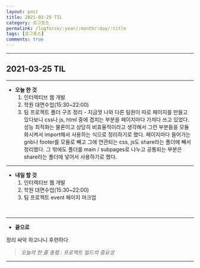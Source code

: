 ```yaml
---
layout: post
title: 2021-03-25 TIL
category: 로그포스
permalink: /logforce/:year/:month/:day/:title
tags: [로그포스]
comments: true
---
```


---

## 2021-03-25 TIL

---

- **오늘 한 것**
  1. 인터렉티브 웹 개발
  2. 학원 대면수업(15:30~22:00)
  3. 팀 프로젝트 폴더 구조 정리 - 지금껏 나와 다른 팀원이 따로 페이지를 만들고 있다보니 css나 js, html 중에 겹치는 부분을 페이지마다 가져다 쓰고 있었다. 성능 최적화는 물론이고 상당히 비효율적이라고 생각해서 그런 부분들을 모듈화시켜서 import해서 사용하는 식으로 정리하기로 했다. 페이지마다 들어가는 gnb나 footer를 모듈로 빼고 그에 연관되는 css, js도 share라는 폴더에 빼서 정리했다. 그 밖에도 폴더를 main / subpages로 나누고 공통되는 부분은 share라는 폴더에 넣어서 사용하기로 했다. 

---

- **내일 할 것**
  1. 인터렉티브 웹 개발
  3. 학원 대면수업(15:30~22:00)
  3. 팀 프로젝트 event 페이지 마크업

<br>

---

- **끝으로**

정리 싸악 하고나니 후련하다

> _오늘의 한 줄 총평 : 프로젝트 빌드의 중요성_

---
